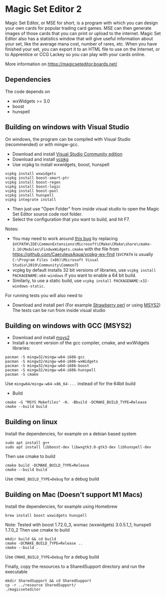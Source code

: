 # Magic Set Editor 2

Magic Set Editor, or MSE for short, is a program with which you can design your own cards for popular trading card games. MSE can then generate images of those cards that you can print or upload to the internet. Magic Set Editor also has a statistics window that will give useful information about your set, like the average mana cost, number of rares, etc. When you have finished your set, you can export it to an HTML file to use on the Internet, or to Apprentice or CCG Lackey so you can play with your cards online.

More information on https://magicseteditor.boards.net/

## Dependencies

The code depends on
 * wxWidgets >= 3.0
 * boost
 * hunspell

## Building on windows with Visual Studio

On windows, the program can be compiled with Visual Studio (recommended) or with mingw-gcc.

 * Download and install [Visual Studio Community edition](https://visualstudio.microsoft.com/vs/community/)
 * Download and install [vcpkg](https://github.com/microsoft/vcpkg)
 * Use vcpkg to install wxwidgets, boost, hunspell
````
vcpkg install wxwidgets
vcpkg install boost-smart-ptr
vcpkg install boost-regex
vcpkg install boost-logic
vcpkg install boost-pool
vcpkg install hunspell
vcpkg integrate install
````
 * Then just use "Open Folder" from inside visual studio to open the Magic Set Editor source code root folder.
 * Select the configuration that you want to build, and hit F7.

Notes:
 * You may need to work around [this bug](https://github.com/microsoft/vcpkg/issues/4756) by replacing `$VCPATH\IDE\CommonExtensions\Microsoft\CMake\CMake\share\cmake-3.16\Modules\FindwxWidgets.cmake` with the file from  https://github.com/CaeruleusAqua/vcpkg-wx-find (`$VCPATH` is usually `C:\Program Files (x86)\Microsoft Visual Studio\2019\Community\Common7`)
 * vcpkg by default installs 32 bit versions of libraries, use `vcpkg install PACKAGENAME:x64-windows` if you want to enable a 64 bit build.
 * Similarly, to use a static build, use `vcpkg install PACKAGENAME:x32-windows-static`.
 
For running tests you will also need to
 * Download and install perl (For example [Strawberry perl](http://strawberryperl.com/) or using [MSYS2](https://www.msys2.org/))
The tests can be run from inside visual studio

## Building on windows with GCC (MSYS2)

 * Download and install [msys2](https://www.msys2.org/)
 * Install a recent version of the gcc compiler, cmake, and wxWidgets libraries:
````
pacman -S mingw32/mingw-w64-i686-gcc
pacman -S mingw32/mingw-w64-i686-wxWidgets
pacman -S mingw32/mingw-w64-i686-boost
pacman -S mingw32/mingw-w64-i686-hunspell
pacman -S cmake
````
   Use `mingw64/mingw-w64-x86_64-...` instead of for the 64bit build
 * Build
````
cmake -G "MSYS Makefiles" -H. -Bbuild -DCMAKE_BUILD_TYPE=Release
cmake --build build
````

## Building on linux

Install the dependencies, for example on a debian based system
````
sudo apt install g++
sudo apt install libboost-dev libwxgtk3.0-gtk3-dev libhunspell-dev
````
Then use cmake to build
````
cmake build -DCMAKE_BUILD_TYPE=Release
cmake --build build
````
Use `CMAKE_BUILD_TYPE=Debug` for a debug build

## Building on Mac (Doesn't support M1 Macs)

Install the dependencies, for example using Homebrew
````
brew install boost wxwidgets hunspell
````
Note: Tested with boost 1.72.0_3, wxmac (wxwidgets) 3.0.5.1_1, hunspell 1.7.0_2
Then use cmake to build
````
mkdir build && cd build
cmake -DCMAKE_BUILD_TYPE=Release ..
cmake --build .
````
Use `CMAKE_BUILD_TYPE=Debug` for a debug build

Finally, copy the resources to a SharedSupport directory and run the executable
````
mkdir SharedSupport && cd SharedSupport
cp -r ../resource SharedSupport/
./magicseteditor
````
